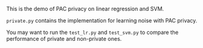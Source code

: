 

This is the demo of PAC privacy on linear regression and SVM.

`private.py` contains the implementation for learning noise with PAC privacy.

You may want to run the `test_lr.py`  and `test_svm.py` to compare the performance of private and non-private ones. 

